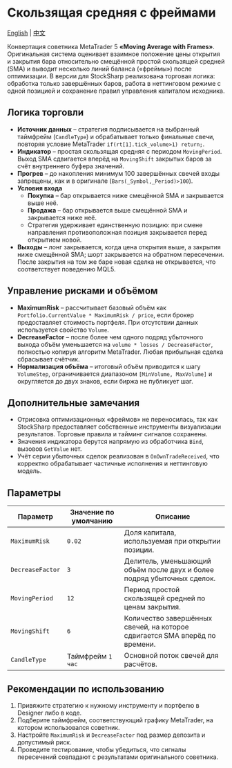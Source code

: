 # Скользящая средняя с фреймами
[English](README.md) | [中文](README_cn.md)

Конвертация советника MetaTrader 5 **«Moving Average with Frames»**. Оригинальная система оценивает взаимное положение цены открытия и закрытия бара относительно смещённой простой скользящей средней (SMA) и выводит несколько линий баланса («фреймы») после оптимизации. В версии для StockSharp реализована торговая логика: обработка только завершённых баров, работа в неттинговом режиме с одной позицией и сохранение правил управления капиталом исходника.

## Логика торговли

- **Источник данных** – стратегия подписывается на выбранный таймфрейм (`CandleType`) и обрабатывает только финальные свечи, повторяя условие MetaTrader `if(rt[1].tick_volume>1) return;`.
- **Индикатор** – простая скользящая средняя с периодом `MovingPeriod`. Выход SMA сдвигается вперёд на `MovingShift` закрытых баров за счёт внутреннего буфера значений.
- **Прогрев** – до накопления минимум 100 завершённых свечей входы запрещены, как и в оригинале (`Bars(_Symbol,_Period)>100`).
- **Условия входа**
  - **Покупка** – бар открывается ниже смещённой SMA и закрывается выше неё.
  - **Продажа** – бар открывается выше смещённой SMA и закрывается ниже неё.
  - Стратегия удерживает единственную позицию: при смене направления противоположная позиция закрывается перед открытием новой.
- **Выходы** – лонг закрывается, когда цена открытия выше, а закрытия ниже смещённой SMA; шорт закрывается на обратном пересечении. После закрытия на том же баре новая сделка не открывается, что соответствует поведению MQL5.

## Управление рисками и объёмом

- **MaximumRisk** – рассчитывает базовый объём как `Portfolio.CurrentValue * MaximumRisk / price`, если брокер предоставляет стоимость портфеля. При отсутствии данных используется свойство `Volume`.
- **DecreaseFactor** – после более чем одного подряд убыточного выхода объём уменьшается на `volume * losses / DecreaseFactor`, полностью копируя алгоритм MetaTrader. Любая прибыльная сделка сбрасывает счётчик.
- **Нормализация объёма** – итоговый объём приводится к шагу `VolumeStep`, ограничивается диапазоном `[MinVolume, MaxVolume]` и округляется до двух знаков, если биржа не публикует шаг.

## Дополнительные замечания

- Отрисовка оптимизационных «фреймов» не переносилась, так как StockSharp предоставляет собственные инструменты визуализации результатов. Торговые правила и тайминг сигналов сохранены.
- Значения индикатора берутся напрямую из обработчика `Bind`, вызовов `GetValue` нет.
- Учёт серии убыточных сделок реализован в `OnOwnTradeReceived`, что корректно обрабатывает частичные исполнения и неттинговую модель.

## Параметры

| Параметр | Значение по умолчанию | Описание |
|----------|-----------------------|----------|
| `MaximumRisk` | `0.02` | Доля капитала, используемая при открытии позиции. |
| `DecreaseFactor` | `3` | Делитель, уменьшающий объём после двух и более подряд убыточных сделок. |
| `MovingPeriod` | `12` | Период простой скользящей средней по ценам закрытия. |
| `MovingShift` | `6` | Количество завершённых свечей, на которое сдвигается SMA вперёд по времени. |
| `CandleType` | Таймфрейм `1 час` | Основной поток свечей для расчётов. |

## Рекомендации по использованию

1. Привяжите стратегию к нужному инструменту и портфелю в Designer либо в коде.
2. Подберите таймфрейм, соответствующий графику MetaTrader, на котором использовался советник.
3. Настройте `MaximumRisk` и `DecreaseFactor` под размер депозита и допустимый риск.
4. Проведите тестирование, чтобы убедиться, что сигналы пересечений совпадают с результатами оригинального советника.
